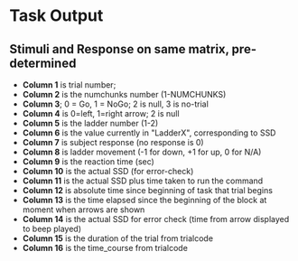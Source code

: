 # Task Output
## Stimuli and Response on same matrix, pre-determined

- **Column 1** is trial number;
- **Column 2** is the numchunks number (1-NUMCHUNKS)
- **Column 3**; 0 = Go, 1 = NoGo; 2 is null, 3 is no-trial
- **Column 4** is 0=left, 1=right arrow; 2 is null
- **Column 5** is the ladder number (1-2)
- **Column 6** is the value currently in "LadderX", corresponding to SSD
- **Column 7** is subject response (no response is 0)
- **Column 8** is ladder movement (-1 for down, +1 for up, 0 for N/A)
- **Column 9** is the reaction time (sec)
- **Column 10** is the actual SSD (for error-check)
- **Column 11** is the actual SSD plus time taken to run the command
- **Column 12** is absolute time since beginning of task that trial begins
- **Column 13** is the time elapsed since the beginning of the block at moment when arrows are shown
- **Column 14** is the actual SSD for error check (time from arrow displayed to beep played)
- **Column 15** is the duration of the trial from trialcode
- **Column 16** is the time_course from trialcode